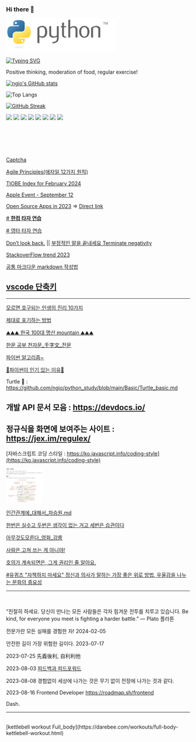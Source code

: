 ### Hi there 👋

<img src="./img/python-logo-generic.svg"  width="300px" >  

<!--
**ngio/ngio** is a ✨ _special_ ✨ repository because its `README.md` (this file) appears on your GitHub profile.

Here are some ideas to get you started:

- 🔭 I’m currently working on ...
- 🌱 I’m currently learning ...
- 👯 I’m looking to collaborate on ...
- 🤔 I’m looking for help with ...
- 💬 Ask me about ...
- 📫 How to reach me: ...
- 😄 Pronouns: ...
- ⚡ Fun fact: ...

-->

[![Typing SVG](https://readme-typing-svg.demolab.com?font=Fira+Code&weight=500&size=25&pause=1000&color=40F718&width=435&lines=%EA%B8%8D%EC%A0%95%EC%A0%81%EC%9D%B8+%EC%82%AC%EA%B3%A0%2C+%EC%9D%8C%EC%8B%9D%EC%9D%98+%EC%A0%88%EC%A0%9C%2C+%EA%B7%9C%EC%B9%99%EC%A0%81%EC%9D%B8+%EC%9A%B4%EB%8F%99)](https://git.io/typing-svg)

Positive thinking, moderation of food, regular exercise!

[![ngio's GitHub stats](https://github-readme-stats.vercel.app/api?username=ngio&show_icons=true&theme=radical)](https://github.com/anuraghazra/github-readme-stats)

![Top Langs](https://github-readme-stats.vercel.app/api/top-langs/?username=ngio&layout=compact)

[![GitHub Streak](https://streak-stats.demolab.com?user=ngio&theme=dark&locale=ko&mode=weekly)](https://git.io/streak-stats)

<!--
https://simpleicons.org/?q=qt 
https://shields.io/badges
-->
<img src="https://img.shields.io/badge/python-3776AB?style=flat-square&logo=python&logoColor=black"/> <img src="https://img.shields.io/badge/jquery-0769AD?style=flat-square&logo=jquery&logoColor=black"/> <img src="https://img.shields.io/badge/html5-E34F26?style=flat-square&logo=html5&logoColor=black"/>
<img src="https://img.shields.io/badge/microsoftsqlserver-CC2927?style=flat-square&logo=microsoftsqlserver&logoColor=black"/>
<img src="https://img.shields.io/badge/nodedotjs-339933?style=flat-square&logo=nodedotjs&logoColor=black"/>
<img src="https://img.shields.io/badge/anaconda-44A833?style=flat-square&logo=anaconda&logoColor=black"/>
<img src="https://img.shields.io/badge/qt-41CD52?style=flat-square&logo=qt&logoColor=black"/>
<img src="https://img.shields.io/badge/frontendmentor-3F54A3?style=flat-square&logo=frontendmentor&logoColor=black"/>
 
<br><br>
---

[Captcha](/ngio/python_study/tree/main/Captcha)

[Agile Principles(애자일 12가지 원칙)](https://medium.com/hgmin/agile-principles-%EC%95%A0%EC%9E%90%EC%9D%BC-12%EA%B0%80%EC%A7%80-%EC%9B%90%EC%B9%99-d3f386bd9839)

[TIOBE Index for February 2024](https://www.tiobe.com/tiobe-index/)

[Apple Event - September 12](https://www.youtube.com/watch?v=ZiP1l7jlIIA&t=66s)
 
[Open Source Apps in 2023](../../../Flutter_Dart/blob/main/Top_10_Most_Popular_Flutter_Open_Source_Apps_in_2023.md) => [Direct link ](https://github.com/ngio/Flutter_Dart/blob/main/Top_10_Most_Popular_Flutter_Open_Source_Apps_in_2023.md)

[# **한컴 타자 연습**](https://www.hancomtaja.com/)

[# 영타 타자 연습](https://www.speedcoder.net/)

[Don’t look back.](./Donot_look_Back.md) ||  [부정적인 말을 끝내세요 Terminate negativity](https://medium.com/@Schwarzenegger/terminate-negativity-fea2c77780a4)

[﻿StackoverFlow trend 2023](https://survey.stackoverflow.co/2023/#technology-most-popular-technologies)

[공통 마크다운 markdown 작성법](https://github.com/ngio/python_study/blob/main/how-to-write-by-markdown.md)

## [vscode 단축키](../main/VSCODE_shortkey.md)

___

[모르면 호구되는 인생의 진리 10가지](./모르면_호구되는_인생의_진리_10가지.md)

[제대로 포기하는 방법](https://github.com/ngio/ngio/blob/main/%EC%A0%9C%EB%8C%80%EB%A1%9C_%ED%8F%AC%EA%B8%B0%ED%95%98%EB%8A%94_%EB%B0%A9%EB%B2%95.txt)

[ ⛰️⛰️⛰️ 한국 100대 명산 mountain ⛰️⛰️⛰️](https://www.forest.go.kr/kfsweb/kfi/kfs/foreston/main/contents/FmmntSrch/selectFmmntSrchList.do)

[한문 공부 천자문_千字文_전문](../main/천자문_千字文_전문.txt)

[파이썬 알고리즘~](https://github.com/ngio/python_study/blob/main/Algorithm/README.md)

[🐍파이썬이 인기 있는 이유🐍](https://github.com/ngio/python_study/blob/main/%ED%8C%8C%EC%9D%B4%EC%8D%AC%EC%9D%B4_%EC%9D%B8%EA%B8%B0%EC%9E%88%EB%8A%94_%EC%9D%B4%EC%9C%A0.txt)

Turtle 🐢 : https://github.com/ngio/python_study/blob/main/Basic/Turtle_basic.md

## 개발 API 문서 모음 : https://devdocs.io/
## 정규식을 화면에 보여주는 사이트  : https://jex.im/regulex/ 


[자바스크립트 코딩 스타일 : https://ko.javascript.info/coding-style](https://ko.javascript.info/coding-style) 

<img src="https://github.com/ngio/jguery_not_yet/blob/master/javascript_Coding_style.png"  style="width:100px;"  >

<br>

[인간관계에_대해서_차승원.md](인간관계에_대해서_차승원.md)

[한번은 실수고 두번은 생각이 없는 거고 세번은 습관이다](https://github.com/ngio/ngio/assets/3784942/6b775390-6b4c-42fe-a548-847fb87caa82)


[아무것도모른다_영화_강릉](https://www.youtube.com/watch?v=bC1pW9X8Qa8)

[사람은 고쳐 쓰는 게 아니야! ](https://namu.wiki/w/%EC%82%AC%EB%9E%8C%EC%9D%80%20%EA%B3%A0%EC%B3%90%20%EC%93%B0%EB%8A%94%20%EA%B2%8C%20%EC%95%84%EB%8B%88%EB%8B%A4)

[﻿호의가 계속되면은, 그게 권리인 줄 알아요.](https://youtu.be/EcTKvwthsMU)

[#유퀴즈 "자책하지 마세요" 정신과 의사가 말하는 가장 좋은 위로 방법, 우울감을 나누는 문화의 중요성](https://www.youtube.com/watch?v=B8oRH3PBbyg)

***
<br>

“친절히 하세요. 당신이 만나는 모든 사람들은 각자 힘겨운 전투를 치루고 있습니다. Be kind, for everyone you meet is fighting a harder battle.” ― Plato 플라톤

전문가란 모든 실패를 경험한 자!  2024-02-05

안전한 길이 가장 위험한 길이다. 2023-07-17

2023-07-25 先義後利, 自利利他

2023-08-03 [피드백과 피드포워드](../main/feedback_feedforword.md)

2023-08-08 경험없이 세상에 나가는 것은 무기 없이 전장에 나가는 것과 같다. 

2023-08-16 Frontend Developer https://roadmap.sh/frontend

Dash.


***
<br>
[kettlebell workout Full_body](https://darebee.com/workouts/full-body-kettlebell-workout.html)


